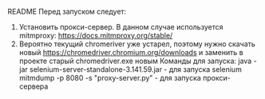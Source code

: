  README
Перед запуском следует:
1. Установить прокси-сервер. В данном случае используется mitmproxy: https://docs.mitmproxy.org/stable/
2. Вероятно текущий chromeriver уже устарел, поэтому нужно скачать новый https://chromedriver.chromium.org/downloads и заменить в проекте старый chromedriver.exe новым 
Команды для запуска:
java -jar selenium-server-standalone-3.141.59.jar - для запуска selenium 
mitmdump -p 8080 -s "proxy-server.py" - для запуска прокси-сервера
